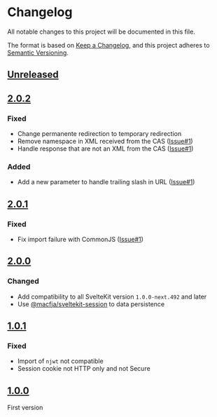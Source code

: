 # Changelog

All notable changes to this project will be documented in this file.

The format is based on [Keep a Changelog](https://keepachangelog.com/en/1.0.0/),
and this project adheres to [Semantic Versioning](https://semver.org/spec/v2.0.0.html).

## [Unreleased]

## [2.0.2]

### Fixed

- Change permanente redirection to temporary redirection
- Remove namespace in XML received from the CAS ([Issue#1])
- Handle response that are not an XML from the CAS ([Issue#1])

### Added

- Add a new parameter to handle trailing slash in URL ([Issue#1])

## [2.0.1]

### Fixed

- Fix import failure with CommonJS ([Issue#1])

## [2.0.0]

### Changed

- Add compatibility to all SvelteKit version `1.0.0-next.492` and later
- Use [@macfja/sveltekit-session](https://www.npmjs.com/package/@macfja/sveltekit-session) to data persistence

## [1.0.1]

### Fixed

- Import of `njwt` not compatible
- Session cookie not HTTP only and not Secure

## [1.0.0]

First version

[unreleased]: https://github.com/MacFJA/sveltekit-cas/compare/2.0.2...HEAD
[2.0.2]: https://github.com/MacFJA/sveltekit-cas/releases/tag/2.0.2
[2.0.1]: https://github.com/MacFJA/sveltekit-cas/releases/tag/2.0.1
[2.0.0]: https://github.com/MacFJA/sveltekit-cas/releases/tag/2.0.0
[1.0.1]: https://github.com/MacFJA/sveltekit-cas/releases/tag/1.0.1
[1.0.0]: https://github.com/MacFJA/sveltekit-cas/releases/tag/1.0.0
[issue#1]: https://github.com/MacFJA/sveltekit-cas/issues/1
